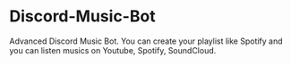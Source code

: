 # Discord-Music-Bot
Advanced Discord Music Bot. You can create your playlist like Spotify and you can listen musics on Youtube, Spotify, SoundCloud.
